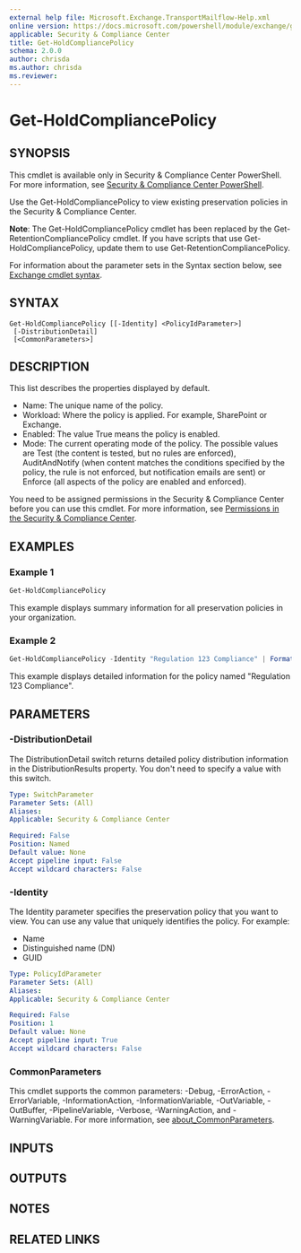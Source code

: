 ```yaml
---
external help file: Microsoft.Exchange.TransportMailflow-Help.xml
online version: https://docs.microsoft.com/powershell/module/exchange/get-holdcompliancepolicy
applicable: Security & Compliance Center
title: Get-HoldCompliancePolicy
schema: 2.0.0
author: chrisda
ms.author: chrisda
ms.reviewer:
---
```


# Get-HoldCompliancePolicy

## SYNOPSIS
This cmdlet is available only in Security & Compliance Center PowerShell. For more information, see [Security & Compliance Center PowerShell](https://docs.microsoft.com/powershell/exchange/scc-powershell).

Use the Get-HoldCompliancePolicy to view existing preservation policies in the Security & Compliance Center.

**Note**: The Get-HoldCompliancePolicy cmdlet has been replaced by the Get-RetentionCompliancePolicy cmdlet. If you have scripts that use Get-HoldCompliancePolicy, update them to use Get-RetentionCompliancePolicy.

For information about the parameter sets in the Syntax section below, see [Exchange cmdlet syntax](https://docs.microsoft.com/powershell/exchange/exchange-cmdlet-syntax).

## SYNTAX

```
Get-HoldCompliancePolicy [[-Identity] <PolicyIdParameter>]
 [-DistributionDetail]
 [<CommonParameters>]
```

## DESCRIPTION
This list describes the properties displayed by default.

- Name: The unique name of the policy.
- Workload: Where the policy is applied. For example, SharePoint or Exchange.
- Enabled: The value True means the policy is enabled.
- Mode: The current operating mode of the policy. The possible values are Test (the content is tested, but no rules are enforced), AuditAndNotify (when content matches the conditions specified by the policy, the rule is not enforced, but notification emails are sent) or Enforce (all aspects of the policy are enabled and enforced).

You need to be assigned permissions in the Security & Compliance Center before you can use this cmdlet. For more information, see [Permissions in the Security & Compliance Center](https://docs.microsoft.com/microsoft-365/security/office-365-security/permissions-in-the-security-and-compliance-center).

## EXAMPLES

### Example 1
```powershell
Get-HoldCompliancePolicy
```

This example displays summary information for all preservation policies in your organization.

### Example 2
```powershell
Get-HoldCompliancePolicy -Identity "Regulation 123 Compliance" | Format-List
```

This example displays detailed information for the policy named "Regulation 123 Compliance".

## PARAMETERS

### -DistributionDetail
The DistributionDetail switch returns detailed policy distribution information in the DistributionResults property. You don't need to specify a value with this switch.

```yaml
Type: SwitchParameter
Parameter Sets: (All)
Aliases:
Applicable: Security & Compliance Center

Required: False
Position: Named
Default value: None
Accept pipeline input: False
Accept wildcard characters: False
```

### -Identity
The Identity parameter specifies the preservation policy that you want to view. You can use any value that uniquely identifies the policy. For example:

- Name
- Distinguished name (DN)
- GUID

```yaml
Type: PolicyIdParameter
Parameter Sets: (All)
Aliases:
Applicable: Security & Compliance Center

Required: False
Position: 1
Default value: None
Accept pipeline input: True
Accept wildcard characters: False
```

### CommonParameters
This cmdlet supports the common parameters: -Debug, -ErrorAction, -ErrorVariable, -InformationAction, -InformationVariable, -OutVariable, -OutBuffer, -PipelineVariable, -Verbose, -WarningAction, and -WarningVariable. For more information, see [about_CommonParameters](https://go.microsoft.com/fwlink/p/?LinkID=113216).

## INPUTS

###  

## OUTPUTS

###  

## NOTES

## RELATED LINKS
